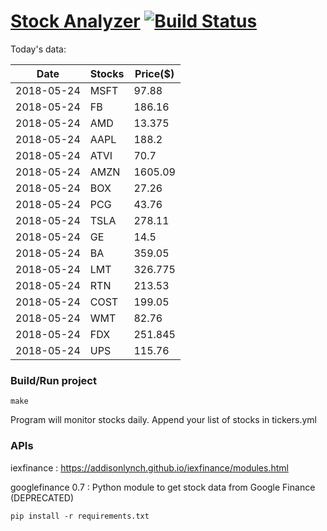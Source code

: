 # [Stock Analyzer](https://ogoyal.github.io/StockAnalyzer/) [![Build Status](https://travis-ci.org/ogoyal/StockAnalyzer.svg?branch=master)](https://travis-ci.org/ogoyal/StockAnalyzer)

Today's data:

| Date| Stocks| Price($) | 
| --- | --- | ---  | 
| 2018-05-24| MSFT| 97.88 | 
| 2018-05-24| FB| 186.16 | 
| 2018-05-24| AMD| 13.375 | 
| 2018-05-24| AAPL| 188.2 | 
| 2018-05-24| ATVI| 70.7 | 
| 2018-05-24| AMZN| 1605.09 | 
| 2018-05-24| BOX| 27.26 | 
| 2018-05-24| PCG| 43.76 | 
| 2018-05-24| TSLA| 278.11 | 
| 2018-05-24| GE| 14.5 | 
| 2018-05-24| BA| 359.05 | 
| 2018-05-24| LMT| 326.775 | 
| 2018-05-24| RTN| 213.53 | 
| 2018-05-24| COST| 199.05 | 
| 2018-05-24| WMT| 82.76 | 
| 2018-05-24| FDX| 251.845 | 
| 2018-05-24| UPS| 115.76 | 

### Build/Run project

```
make
```

Program will monitor stocks daily. Append your list of stocks in tickers.yml

### APIs
iexfinance : https://addisonlynch.github.io/iexfinance/modules.html

googlefinance 0.7 : Python module to get stock data from Google Finance (DEPRECATED)

```
pip install -r requirements.txt
```
